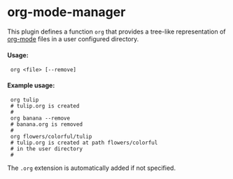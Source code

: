 # org-mode-manager

This plugin defines a function `org` that provides a tree-like representation of [org-mode](http://orgmode.org/) files in a user configured directory.

#### Usage:

     org <file> [--remove]

#### Example usage:

     org tulip
	 # tulip.org is created
	 #
	 org banana --remove
	 # banana.org is removed
	 #
	 org flowers/colorful/tulip
	 # tulip.org is created at path flowers/colorful
	 # in the user directory
	 #

The `.org` extension is automatically added if not specified.
